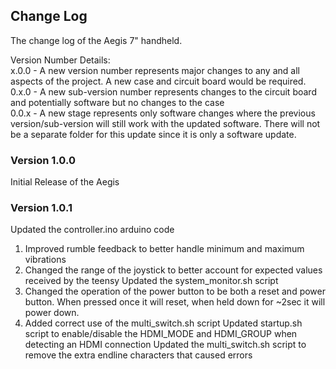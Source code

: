 ## Change Log

The change log of the Aegis 7" handheld.

Version Number Details:<br/>
x.0.0 - A new version number represents major changes to any and all aspects of the project. A new case and circuit board would be required.<br/>
0.x.0 - A new sub-version number represents changes to the circuit board and potentially software but no changes to the case<br/>
0.0.x - A new stage represents only software changes where the previous version/sub-version will still work with the updated software. There will not be a separate folder for this update since it is only a software update.<br/>

### Version 1.0.0

Initial Release of the Aegis

### Version 1.0.1

Updated the controller.ino arduino code
1. Improved rumble feedback to better handle minimum and maximum vibrations
2. Changed the range of the joystick to better account for expected values received by the teensy
Updated the system_monitor.sh script
1. Changed the operation of the power button to be both a reset and power button. When pressed once it will reset, when held down for ~2sec it will power down.
2. Added correct use of the multi_switch.sh script
Updated startup.sh script to enable/disable the HDMI_MODE and HDMI_GROUP when detecting an HDMI connection
Updated the multi_switch.sh script to remove the extra endline characters that caused errors

